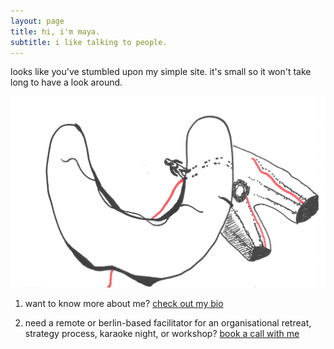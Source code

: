 ```yaml
---
layout: page
title: hi, i'm maya.
subtitle: i like talking to people.
---
```


looks like you've stumbled upon my simple site. it's small so it won't take long to have a look around.

![](/assets/img/climbing-dont.png)

1) want to know more about me? [check out my bio](/about)


2) need a remote or berlin-based facilitator for an organisational retreat, strategy process, karaoke night, or workshop? [book a call with me](https://calendly.com/mayarichman/30min?month=2022-06)

